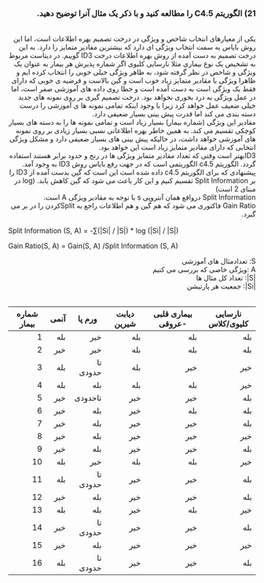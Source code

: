 

<div dir="rtl">
  
### 21) الگوریتم C4.5  را مطالعه کنید و با ذکر یک مثال آنرا توضیح دهید.
  
  <br/>
  یکی از معیارهای انتخاب شاخص و ویژگی در درخت تصمیم بهره اطلاعات است،  اما این روش بایاس به سمت انتخاب ویژگی ای دارد که بیشترین مقادیر متمایز را دارد. به این درخت تصمیم به دست آمده از روش بهره اطلاعات درخت ID3 گوییم. 
  در دیتاست مربوط به تشخیص  یک نوع بیماری مثلا نارسایی کلیوی اگر شماره پذیرش هر بیمار به عنوان یک ویژگی و شاخص در نظر گرفته شود، به ظاهر ویژگی خیلی خوبی را انتخاب کرده ایم و ظاهرا  ویژگی با مقادیر متمایز زیاد 
  خوب است و گین بالاست و فرضیه ی خوبی که دارای فقط یک ویژگی است به دست آمده است و خطا روی داده های آموزشی صفر است، اما در عمل ویژگی به درد بخوری نخواهد بود.  
  درخت تصمیم گیری بر روی نمونه های جدید خیلی ضعیف عمل خواهد کرد زیرا با وجود اینکه تمامی نمونه ها ی آموزشی را درست دسته بندی  می کند اما قدرت پیش بینی بسیار ضعیفی دارد.
  <br/>
  مقادیر این ویژگی (شماره بیمار) بسیار زیاد است و تمامی نمونه ها را به دسته های بسیار کوچکی تقسیم می کند. به همین خاطر بهره اطلاعاتی نسبی بسیار زیادی بر روی نمونه های آموزشی خواهد داشت، در حالیکه پیش بینی های بسیار ضعیفی دارد و مشکل ویژگی انتخابی که دارای 
  مقادیر متمایز زیاد است این خواهد بود.
  <br/>
   ID3بهتر است وقتی که تعداد مقادیر متمایز ویژگی ها در رنج و حدود برابر هستند استفاده گردد. الگوریتم c4.5  الگوریتمی است که در جهت رفع بایاس  روش ID3 به وجود آمد.  
  <br/>
  پیشنهادی که برای الگوریتم c4.5  داده شده است این است که گین بدست آمده از ID3 را بر Split Information  تقسیم کنیم و این کار باعث می شود که گین کاهش یابد.
   (log در مبنای 2 است)
    <br/>
 Split Information  درواقع همان آنتروپی s با توجه به مقادیر ویژگی A است. 
 <br/>
  Gain Ratio فاکتوری می شود که هم گین و هم اطلاعات راجع به Splitکردن را در بر می گیرد.
  <br/>
   
  </div>
  <br/>
 Split Information (S, A) = -∑(|Si| / |S|) * log (|Si| / |S|)
 
 Gain Ratio(S, A) =  Gain(S, A) /Split Information (S, A)    
 
 <div dir="rtl">
 S: تعدادمثال های آموزشی  
 <div dir="rtl">
 A :ویژگی خاصی که بررسی می کنیم
 <div dir="rtl">
 |S|: تعداد کل مثال ها
 <div dir="rtl">
 |Si|: جمعیت هر پارتیشن
 </div>
   <br/>
   
   
| نارسایی کلیوی/کلاس | بیماری قلبی -عروقی | دیابت شیرین |ورم پا  | آنمی   |  شماره بیمار  | 
|-------|---------|--------|---------------|----------------------|-----------------|
|  بله    |            بله       |         بله   |   خیر  | بله    |    1         | 
|  بله    |            بله       |         بله   |  خیر   | خیر    |    2         | 
|  خیر    |            خیر       |     بله   | تا حدودی  | بله    |    3         | 
|  خیر    |           بله       |         بله   |   بله  | بله    |    4         |
|  بله     |       خیر       |     خیر  |   تاحدودی  | خیر    |    5    |
|  بله     |            بله       |          خیر  |   بله  | خیر    |    6        |
|  بله     |            خیر       |          خیر  |   بله  | خیر    |    7        |
|  خیر     |            خیر       |          خیر  |   بله  | خیر    |    8        |
|  بله     |            خیر       |          خیر  |   بله  | خیر    |    9        |
|  خیر     |           بله       |          بله  |   خیر  | بله    |   10        |
|  بله     |            خیر       |      خیر  |  تا حدودی  | بله    |   11        |
|  بله     |            خیر       |          خیر  |   بله  | خیر    |   12        |
|  خیر     |          بله       |          خیر  |   بله  |بله    |   13        |
|  بله     |            خیر       |          خیر  |   تا حدودی | خیر    |   14        |
|  خیر     |            خیر       |          خیر  |   بله  | خیر    |   15        |
|  بله     |   خیر       |          خیر  |  تا حدودی  |بله    |   16    |
   
   
   
   
